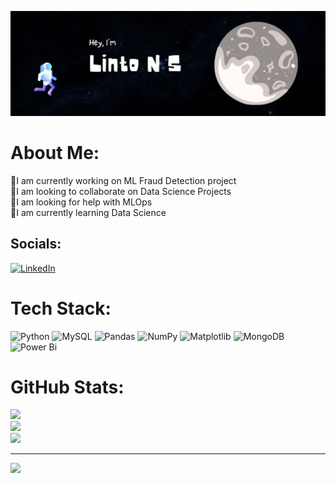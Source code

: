 ![image](Github-Social-Preview.jpg)


# About Me:
🦖I am currently working on ML Fraud Detection project<br>🐳I am looking to collaborate on Data Science Projects<br>🐧I am looking for help with MLOps<br>🐣I am currently learning Data Science


## Socials:
[![LinkedIn](https://img.shields.io/badge/LinkedIn-%230077B5.svg?logo=linkedin&logoColor=white)](https://linkedin.com/in/lintons) 

# Tech Stack:
![Python](https://img.shields.io/badge/python-3670A0?style=for-the-badge&logo=python&logoColor=ffdd54) ![MySQL](https://img.shields.io/badge/mysql-%2300000f.svg?style=for-the-badge&logo=mysql&logoColor=white) ![Pandas](https://img.shields.io/badge/pandas-%23150458.svg?style=for-the-badge&logo=pandas&logoColor=white) ![NumPy](https://img.shields.io/badge/numpy-%23013243.svg?style=for-the-badge&logo=numpy&logoColor=white) ![Matplotlib](https://img.shields.io/badge/Matplotlib-%23ffffff.svg?style=for-the-badge&logo=Matplotlib&logoColor=black) ![MongoDB](https://img.shields.io/badge/MongoDB-%234ea94b.svg?style=for-the-badge&logo=mongodb&logoColor=white) ![Power Bi](https://img.shields.io/badge/power_bi-F2C811?style=for-the-badge&logo=powerbi&logoColor=black)
# GitHub Stats:
![](https://github-readme-stats.vercel.app/api?username=lintosunny&theme=swift&hide_border=true&include_all_commits=false&count_private=false)<br/>
![](https://github-readme-streak-stats.herokuapp.com/?user=lintosunny&theme=swift&hide_border=true)<br/>
![](https://github-readme-stats.vercel.app/api/top-langs/?username=lintosunny&theme=swift&hide_border=true&include_all_commits=false&count_private=false&layout=compact)

---
[![](https://visitcount.itsvg.in/api?id=lintosunny&icon=0&color=0)](https://visitcount.itsvg.in)

<!-- Proudly created with GPRM ( https://gprm.itsvg.in ) -->
